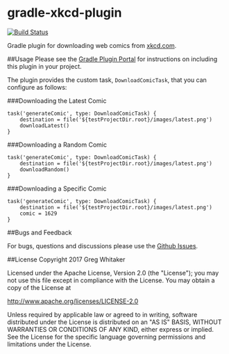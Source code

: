 gradle-xkcd-plugin
===
[![Build Status](https://travis-ci.org/gregwhitaker/gradle-xkcd-plugin.svg?branch=master)](https://travis-ci.org/gregwhitaker/gradle-xkcd-plugin)

Gradle plugin for downloading web comics from [xkcd.com](http://xkcd.com).

##Usage
Please see the [Gradle Plugin Portal](https://plugins.gradle.org/plugin/com.github.gregwhitaker.xkcd) for instructions on including this plugin in your project.

The plugin provides the custom task, `DownloadComicTask`, that you can configure as follows:

###Downloading the Latest Comic

```$groovy
task('generateComic', type: DownloadComicTask) {
    destination = file('${testProjectDir.root}/images/latest.png')
    downloadLatest()
}   
```

###Downloading a Random Comic

```$groovy
task('generateComic', type: DownloadComicTask) {
    destination = file('${testProjectDir.root}/images/latest.png')
    downloadRandom()
}   
```

###Downloading a Specific Comic

```$groovy
task('generateComic', type: DownloadComicTask) {
    destination = file('${testProjectDir.root}/images/latest.png')
    comic = 1629
}   
```

##Bugs and Feedback

For bugs, questions and discussions please use the [Github Issues](https://github.com/gregwhitaker/gradle-xkcd-plugin/issues).

##License
Copyright 2017 Greg Whitaker

Licensed under the Apache License, Version 2.0 (the "License"); you may not use this file except in compliance with the License. You may obtain a copy of the License at

http://www.apache.org/licenses/LICENSE-2.0

Unless required by applicable law or agreed to in writing, software distributed under the License is distributed on an "AS IS" BASIS, WITHOUT WARRANTIES OR CONDITIONS OF ANY KIND, either express or implied. See the License for the specific language governing permissions and limitations under the License.